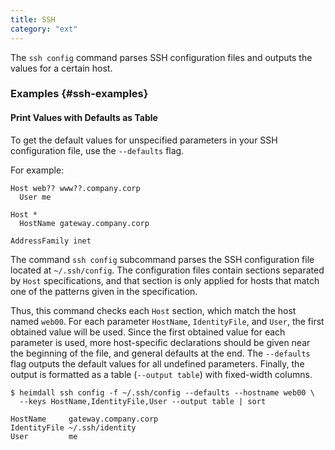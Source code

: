 ```yaml
---
title: SSH
category: "ext"
---
```


The `ssh config` command parses SSH configuration files and outputs the values for a certain host.

### Examples {#ssh-examples}

#### Print Values with Defaults as Table

To get the default values for unspecified parameters in your SSH configuration file, use the `--defaults` flag.

For example:

```properties
Host web?? www??.company.corp
  User me

Host *
  HostName gateway.company.corp

AddressFamily inet
```

The command `ssh config` subcommand parses the SSH configuration file located at `~/.ssh/config`.
The configuration files contain sections separated by `Host` specifications, and that section is only applied for hosts
that match one of the patterns given in the specification.

Thus, this command checks each `Host` section, which match the host named `web00`.
For each parameter `HostName`, `IdentityFile`, and `User`, the first obtained value will be used.
Since the first obtained value for each parameter is used,
more host-specific declarations should be given near the beginning of the file, and general defaults at the end.
The `--defaults` flag outputs the default values for all undefined parameters.
Finally, the output is formatted as a table (`--output table`) with fixed-width columns.

```shell
$ heimdall ssh config -f ~/.ssh/config --defaults --hostname web00 \
  --keys HostName,IdentityFile,User --output table | sort
```
```properties
HostName     gateway.company.corp
IdentityFile ~/.ssh/identity
User         me
```
